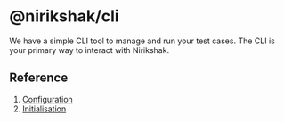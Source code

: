 # @nirikshak/cli

We have a simple CLI tool to manage and run your test cases. The CLI is your primary way to interact with Nirikshak.

## Reference

1. [Configuration](docs/Configuration.md)
2. [Initialisation](docs/Initialisation.md)
